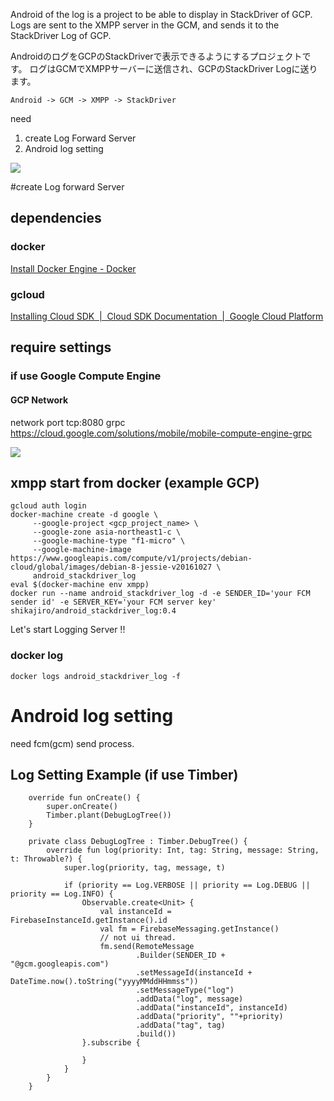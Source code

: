 Android of the log is a project to be able to display in StackDriver of GCP.
Logs are sent to the XMPP server in the GCM, and sends it to the StackDriver Log of GCP.

AndroidのログをGCPのStackDriverで表示できるようにするプロジェクトです。
ログはGCMでXMPPサーバーに送信され、GCPのStackDriver Logに送ります。

`Android -> GCM -> XMPP -> StackDriver`

need 
1. create Log Forward Server
2. Android log setting

![](doc/log_sample.png)

#create Log forward Server

## dependencies
### docker
[Install Docker Engine - Docker](https://docs.docker.com/engine/installation/)
### gcloud
[Installing Cloud SDK  |  Cloud SDK Documentation  |  Google Cloud Platform](https://cloud.google.com/sdk/downloads)

## require settings
### if use Google Compute Engine
#### GCP Network
network port tcp:8080 grpc
https://cloud.google.com/solutions/mobile/mobile-compute-engine-grpc

![](doc/fcm.png)

## xmpp start from docker (example GCP)
```
gcloud auth login
docker-machine create -d google \
     --google-project <gcp_project_name> \
     --google-zone asia-northeast1-c \
     --google-machine-type "f1-micro" \
     --google-machine-image https://www.googleapis.com/compute/v1/projects/debian-cloud/global/images/debian-8-jessie-v20161027 \
     android_stackdriver_log
eval $(docker-machine env xmpp)
docker run --name android_stackdriver_log -d -e SENDER_ID='your FCM sender id' -e SERVER_KEY='your FCM server key' shikajiro/android_stackdriver_log:0.4

```

Let's start Logging Server !!

### docker log
```
docker logs android_stackdriver_log -f
```

# Android log setting
need fcm(gcm) send process.
## Log Setting Example (if use Timber)

```
    override fun onCreate() {
        super.onCreate()
        Timber.plant(DebugLogTree())
    }

    private class DebugLogTree : Timber.DebugTree() {
        override fun log(priority: Int, tag: String, message: String, t: Throwable?) {
            super.log(priority, tag, message, t)

            if (priority == Log.VERBOSE || priority == Log.DEBUG || priority == Log.INFO) {
                Observable.create<Unit> {
                    val instanceId = FirebaseInstanceId.getInstance().id
                    val fm = FirebaseMessaging.getInstance()
                    // not ui thread.
                    fm.send(RemoteMessage
                            .Builder(SENDER_ID + "@gcm.googleapis.com")
                            .setMessageId(instanceId + DateTime.now().toString("yyyyMMddHHmmss"))
                            .setMessageType("log")
                            .addData("log", message)
                            .addData("instanceId", instanceId)
                            .addData("priority", ""+priority)
                            .addData("tag", tag)
                            .build())
                }.subscribe {

                }
            }
        }
    }
```
